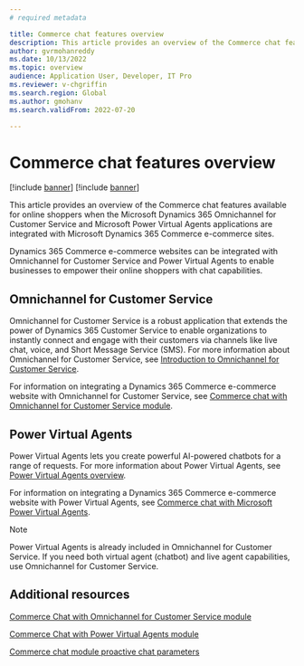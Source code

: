 ```yaml
---
# required metadata

title: Commerce chat features overview 
description: This article provides an overview of the Commerce chat features available for online shoppers when the Microsoft Dynamics 365 Omnichannel for Customer Service and Microsoft Power Virtual Agents applications are integrated with Microsoft Dynamics 365 Commerce e-commerce sites.
author: gvrmohanreddy
ms.date: 10/13/2022
ms.topic: overview
audience: Application User, Developer, IT Pro
ms.reviewer: v-chgriffin
ms.search.region: Global
ms.author: gmohanv
ms.search.validFrom: 2022-07-20

---
```


# Commerce chat features overview

[!include [banner](includes/banner.md)]
[!include [banner](includes/preview-banner.md)]

This article provides an overview of the Commerce chat features available for online shoppers when the Microsoft Dynamics 365 Omnichannel for Customer Service and Microsoft Power Virtual Agents applications are integrated with Microsoft Dynamics 365 Commerce e-commerce sites.

Dynamics 365 Commerce e-commerce websites can be integrated with Omnichannel for Customer Service and Power Virtual Agents to enable businesses to empower their online shoppers with chat capabilities.

## Omnichannel for Customer Service

Omnichannel for Customer Service is a robust application that extends the power of Dynamics 365 Customer Service to enable organizations to instantly connect and engage with their customers via channels like live chat, voice, and Short Message Service (SMS). For more information about Omnichannel for Customer Service, see [Introduction to Omnichannel for Customer Service](/dynamics365/customer-service/introduction-omnichannel).

For information on integrating a Dynamics 365 Commerce e-commerce website with Omnichannel for Customer Service, see [Commerce chat with Omnichannel for Customer Service module](commerce-chat-module.md).

## Power Virtual Agents

Power Virtual Agents lets you create powerful AI-powered chatbots for a range of requests. For more information about Power Virtual Agents, see [Power Virtual Agents overview](/power-virtual-agents/fundamentals-what-is-power-virtual-agents).

For information on integrating a Dynamics 365 Commerce e-commerce website with Power Virtual Agents, see [Commerce chat with Microsoft Power Virtual Agents](chat-module-with-pva.md). 

> [!NOTE] 
> Power Virtual Agents is already included in Omnichannel for Customer Service. If you need both virtual agent (chatbot) and live agent capabilities, use Omnichannel for Customer Service. 

## Additional resources

[Commerce Chat with Omnichannel for Customer Service module](commerce-chat-module.md)

[Commerce Chat with Power Virtual Agents module](chat-module-pva.md)

[Commerce chat module proactive chat parameters](chat-proactive-chat-parameters.md)
